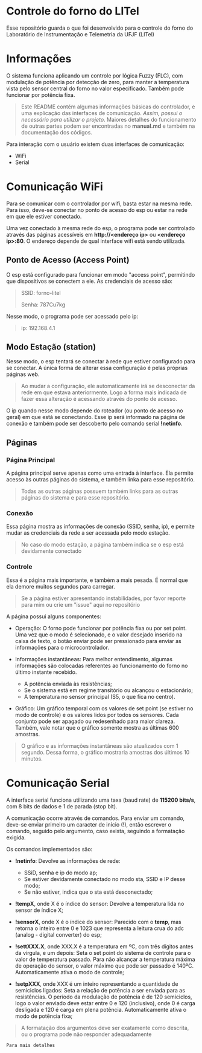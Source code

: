 # Controle do forno do LITel

Esse repositório guarda o que foi desenvolvido para o controle do forno do Laboratório de Instrumentação e Telemetria da UFJF (LITel)

# Informações

O sistema funciona aplicando um controle por lógica Fuzzy (FLC), com modulação de potência por detecção de zero, para manter a temperatura vista pelo sensor central do forno no valor especificado. Também pode funcionar por potência fixa.

> Este README contém algumas informações básicas do controlador, e uma explicação das interfaces de comunicação. *Assim, possui o necessário para utilizar o projeto*. Maiores detalhes do funcionamento de outras partes podem ser encontradas no **manual.md** e também na documentação dos códigos.

Para interação com o usuário existem duas interfaces de comunicação:
- WiFi
- Serial

# Comunicação WiFi

Para se comunicar com o controlador por wifi, basta estar na mesma rede. Para isso, deve-se conectar no ponto de acesso do esp ou estar na rede em que ele estiver conectado.

Uma vez conectado à mesma rede do esp, o programa pode ser controlado através das páginas acessíveis em **http://\<endereço ip\>** ou  **\<endereço ip\>:80**. O endereço depende de qual interface wifi está sendo utilizada.

## Ponto de Acesso (Access Point)

O esp está configurado para funcionar em modo "access point", permitindo que dispositivos se conectem a ele. As credenciais de acesso são:

> SSID: forno-litel
>
> Senha: 787Cu7kg

Nesse modo, o programa pode ser acessado pelo ip:

> ip: 192.168.4.1

## Modo Estação (station)

Nesse modo, o esp tentará se conectar à rede que estiver configurado para se conectar. A única forma de alterar essa configuração é pelas próprias páginas web.

> Ao mudar a configuração, ele automaticamente irá se desconectar da rede em que estava anteriormente. Logo a forma mais indicada de fazer essa alteração é acessando através do ponto de acesso.

O ip quando nesse modo depende do roteador (ou ponto de acesso no geral) em que está se conectando. Esse ip será informado na página de conexão e também pode ser descoberto pelo comando serial **!netinfo**.

## Páginas

### Página Principal

A página principal serve apenas como uma entrada à interface. Ela permite acesso às outras páginas do sistema, e também linka para esse repositório.

> Todas as outras páginas possuem também links para as outras páginas do sistema e para esse repositório.

### Conexão

Essa página mostra as informações de conexão (SSID, senha, ip), e permite mudar as credenciais da rede a ser acessada pelo modo estação.

> No caso do modo estação, a página também indica se o esp está devidamente conectado

### Controle

Essa é a página mais importante, e também a mais pesada. É normal que ela demore muitos segundos para carregar.

> Se a página estiver apresentando instabilidades, por favor reporte para mim ou crie um "issue" aqui no repositório

A página possui alguns componentes:

- Operação: 
    O forno pode funcionar por potência fixa ou por set point. Uma vez que o modo é selecionado, e o valor desejado inserido na caixa de texto, o botão enviar pode ser pressionado para enviar as informações para o microcontrolador. 

- Informações instantâneas:
    Para melhor entendimento, algumas informações são colocadas referentes ao funcionamento do forno no último instante recebido.
    - A potência enviada às resistências;
    - Se o sistema está em regime transitório ou alcançou o estacionário;
    - A temperatura no sensor principal (S5, o que fica no centro).

- Gráfico:
    Um gráfico temporal com os valores de set point (se estiver no modo de controle) e os valores lidos por todos os sensores. Cada conjunto pode ser apagado ou redesenhado para maior clareza. Também, vale notar que o gráfico somente mostra as últimas 600 amostras.

> O gráfico e as informações instantâneas são atualizados com 1 segundo. Dessa forma, o gráfico mostraria amostras dos últimos 10 minutos.


# Comunicação Serial

A interface serial funciona utilizando uma taxa (baud rate) de **115200 bits/s**, com 8 bits de dados e 1 de parada (stop bit).

A comunicação ocorre através de comandos. Para enviar um comando, deve-se enviar primeiro um caracter de início (!), então escrever o comando, seguido pelo argumento, caso exista, seguindo a formatação exigida. 

Os comandos implementados são:
- **!netinfo**: Devolve as informações de rede:
    - SSiD, senha e ip do modo ap;
    - Se estiver devidamente conectado no modo sta, SSID e IP desse modo;
    - Se não estiver, indica que o sta está desconectado;

- **!tempX**, onde X é o índice do sensor: Devolve a temperatura lida no sensor de índice X; 

- **!sensorX**, onde X é o índice do sensor: Parecido com o **temp**, mas retorna o inteiro entre 0 e 1023 que representa a leitura crua do adc (analog - digital converter) do esp;

- **!settXXX.X**, onde XXX.X é a temperatura em ºC, com três dígitos antes da vírgula, e um depois: Seta o set point do sistema de controle para o valor de temperatura passado. Para não alcançar a temperatura máxima de operação do sensor, o valor máximo que pode ser passado é 140ºC. Automaticamente ativa o modo de controle;

- **!setpXXX**, onde XXX é um inteiro representando a quantidade de semiciclos ligados: Seta a relação de potência a ser enviada para as resistências. O período da modulação de potência é de 120 semiciclos, logo o valor enviado deve estar entre 0 e 120 (inclusivo), onde 0 é carga desligada e 120 é carga em plena potência. Automaticamente ativa o modo de potência fixa;

> A formatação dos argumentos deve ser exatamente como descrita, ou o programa pode não responder adequadamente


    Para mais detalhes